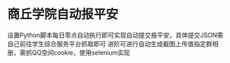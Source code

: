 # 商丘学院自动报平安

设置Python脚本每日零点自动执行即可实现自动提交报平安，具体提交JSON需自己前往学生综合服务平台抓取即可
进阶可进行自动生成截图上传值指定群相册，需抓QQ空间cookie，使用selenium实现
